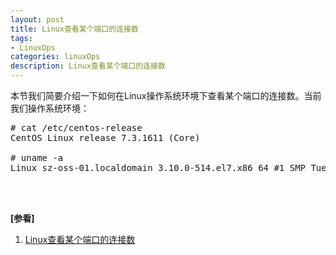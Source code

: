```yaml
---
layout: post
title: Linux查看某个端口的连接数
tags:
- LinuxOps
categories: linuxOps
description: Linux查看某个端口的连接数
---
```


本节我们简要介绍一下如何在Linux操作系统环境下查看某个端口的连接数。当前我们操作系统环境：


<!-- more -->
<pre>
# cat /etc/centos-release
CentOS Linux release 7.3.1611 (Core) 

# uname -a
Linux sz-oss-01.localdomain 3.10.0-514.el7.x86_64 #1 SMP Tue Nov 22 16:42:41 UTC 2016 x86_64 x86_64 x86_64 GNU/Linux
</pre>








<br />
<br />

**[参看]**

1. [Linux查看某个端口的连接数](https://www.cnblogs.com/EasonJim/p/8098532.html)




<br />
<br />
<br />


